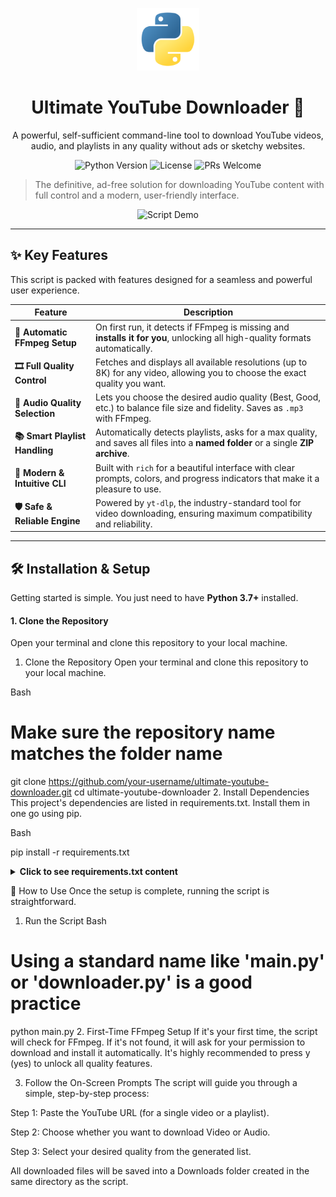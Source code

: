 <p align="center">
  <img src="https://raw.githubusercontent.com/github/explore/80688e429a7d407ba5ae63d465856753403f8513/topics/python/python.png" alt="Python" width="100">
</p>

<h1 align="center">
  Ultimate YouTube Downloader 🐍
</h1>

<p align="center">
  A powerful, self-sufficient command-line tool to download YouTube videos, audio, and playlists in any quality without ads or sketchy websites.
</p>

<p align="center">
  <img alt="Python Version" src="https://img.shields.io/badge/python-3.7+-blue.svg">
  <img alt="License" src="https://img.shields.io/badge/license-MIT-green.svg">
  <img alt="PRs Welcome" src="https://img.shields.io/badge/PRs-welcome-brightgreen.svg">
</p>

> The definitive, ad-free solution for downloading YouTube content with full control and a modern, user-friendly interface.

<p align="center">
  <img src="https://i.imgur.com/gYjB4nE.gif" alt="Script Demo" width="800">
</p>

---

## ✨ Key Features

This script is packed with features designed for a seamless and powerful user experience.

| Feature                      | Description                                                                                                                              |
| ---------------------------- | ---------------------------------------------------------------------------------------------------------------------------------------- |
| **🤖 Automatic FFmpeg Setup** | On first run, it detects if FFmpeg is missing and **installs it for you**, unlocking all high-quality formats automatically.               |
| **🎞️ Full Quality Control** | Fetches and displays all available resolutions (up to 8K) for any video, allowing you to choose the exact quality you want.          |
| **🎵 Audio Quality Selection** | Lets you choose the desired audio quality (Best, Good, etc.) to balance file size and fidelity. Saves as `.mp3` with FFmpeg.      |
| **📚 Smart Playlist Handling** | Automatically detects playlists, asks for a max quality, and saves all files into a **named folder** or a single **ZIP archive**.    |
| **💅 Modern & Intuitive CLI** | Built with `rich` for a beautiful interface with clear prompts, colors, and progress indicators that make it a pleasure to use.      |
| **🛡️ Safe & Reliable Engine** | Powered by `yt-dlp`, the industry-standard tool for video downloading, ensuring maximum compatibility and reliability.                 |

---

## 🛠️ Installation & Setup

Getting started is simple. You just need to have **Python 3.7+** installed.

#### **1. Clone the Repository**
Open your terminal and clone this repository to your local machine.

1. Clone the Repository
Open your terminal and clone this repository to your local machine.

Bash

# Make sure the repository name matches the folder name
git clone https://github.com/your-username/ultimate-youtube-downloader.git
cd ultimate-youtube-downloader
2. Install Dependencies
This project's dependencies are listed in requirements.txt. Install them in one go using pip.

Bash

pip install -r requirements.txt
<details>
<summary><b>Click to see requirements.txt content</b></summary>

Plaintext

# requirements.txt
yt-dlp
rich
requests
py7zr
</details>

🚀 How to Use
Once the setup is complete, running the script is straightforward.

1. Run the Script
Bash

# Using a standard name like 'main.py' or 'downloader.py' is a good practice
python main.py
2. First-Time FFmpeg Setup
If it's your first time, the script will check for FFmpeg. If it's not found, it will ask for your permission to download and install it automatically. It's highly recommended to press y (yes) to unlock all quality features.

3. Follow the On-Screen Prompts
The script will guide you through a simple, step-by-step process:

Step 1: Paste the YouTube URL (for a single video or a playlist).

Step 2: Choose whether you want to download Video or Audio.

Step 3: Select your desired quality from the generated list.

All downloaded files will be saved into a Downloads folder created in the same directory as the script.






